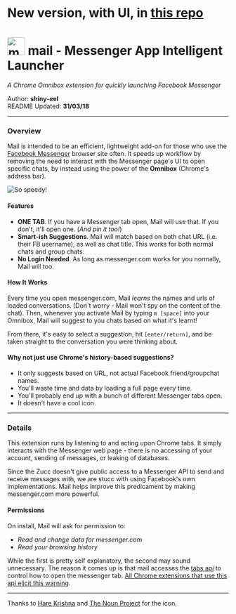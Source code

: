 # New version, with UI, in [this repo](https://github.com/shiny-eel/messenger-launch)

# <img src="https://raw.githubusercontent.com/shiny-eel/messenger-launch/master/resources/mailbox_colour.png" alt="mail" width="40" height="40"/> mail - Messenger App Intelligent Launcher

*A Chrome Omnibox extension for quickly launching Facebook Messenger*

Author: **shiny-eel**  
README Updated: **31/03/18**
___

### Overview
Mail is intended to be an efficient, lightweight add-on for those who use the [Facebook Messenger](https://www.messenger.com/) browser site often. It speeds up workflow by removing the need to interact with the Messenger page's UI to open specific chats, by instead using the power of the **Omnibox** (Chrome's address bar).

![So speedy!](https://raw.githubusercontent.com/shiny-eel/messenger-launch/master/resources/messenger-demo.gif)

#### Features
- **ONE TAB**. If you have a Messenger tab open, Mail will use that. If you don't, it'll open one. (*And pin it too!*)
- **Smart-ish Suggestions**. Mail will match based on both chat URL (i.e. their FB username), as well as chat title. This works for both normal chats and group chats.
- **No Login Needed**. As long as messenger.com works for you normally, Mail will too.

#### How It Works
Every time you open messenger.com, Mail *learns* the names and urls of loaded conversations. (Don't worry - Mail won't spy on the content of the chat). Then, whenever you activate Mail by typing `m [space]` into your Omnibox, Mail will suggest to you chats based on what it's learnt!  

From there, it's easy to select a suggestion, hit `[enter/return]`, and be taken straight to the conversation you were thinking about.

#### Why not just use Chrome's history-based suggestions?
- It only suggests based on URL, not actual Facebook friend/groupchat names.
- You'll waste time and data by loading a full page every time.
- You'll probably end up with a bunch of different Messenger tabs open.
- It doesn't have a cool icon.

___
### Details

This extension runs by listening to and acting upon Chrome tabs. It simply interacts with the Messenger web page - there is no accessing of your account, sending of messages, or leaking of databases.

Since the Zucc doesn't give public access to a Messenger API to send and receive messages with, we are stucc with using Facebook's own implementations. Mail helps improve this predicament by making messenger.com more powerful.

#### Permissions
On install, Mail will ask for permission to:
- *Read and change data for messenger.com*
- *Read your browsing history*

While the first is pretty self explanatory, the second may sound unnecessary. The reason it comes up is that mail accesses the [tabs api](https://developer.chrome.com/extensions/tabs) to control how to open the messenger tab. [All Chrome extensions that use this api elicit this warning](https://developer.chrome.com/extensions/permission_warnings).





___
Thanks to [Hare Krishna](https://thenounproject.com/aathis/) and [The Noun Project](https://thenounproject.com) for the icon.
